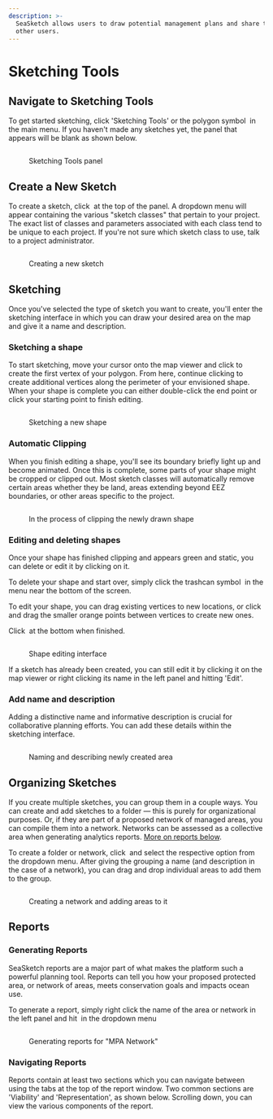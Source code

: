 ```yaml
---
description: >-
  SeaSketch allows users to draw potential management plans and share them with
  other users.
---
```


# Sketching Tools

## Navigate to Sketching Tools

To get started sketching, click 'Sketching Tools' or the polygon symbol <img src="../.gitbook/assets/image (11) (1).png" alt="" data-size="line"> in the main menu. If you haven't made any sketches yet, the panel that appears will be blank as shown below.

<figure><img src="../.gitbook/assets/Screenshot 2023-03-09 at 1.42.56 PM.png" alt=""><figcaption><p>Sketching Tools panel</p></figcaption></figure>

## Create a New Sketch

To create a sketch, click <img src="../.gitbook/assets/image (6).png" alt="" data-size="line"> at the top of the panel. A dropdown menu will appear containing the various "sketch classes" that pertain to your project. The exact list of classes and parameters associated with each class tend to be unique to each project. If you're not sure which sketch class to use, talk to a project administrator.

<figure><img src="../.gitbook/assets/sketching.png" alt=""><figcaption><p>Creating a new sketch</p></figcaption></figure>

## Sketching

Once you've selected the type of sketch you want to create, you'll enter the sketching interface in which you can draw your desired area on the map and give it a name and description.&#x20;

### Sketching a shape

To start sketching, move your cursor onto the map viewer and click to create the first vertex of your polygon. From here, continue clicking to create additional vertices along the perimeter of your envisioned shape. When your shape is complete you can either double-click the end point or click your starting point to finish editing.&#x20;

<figure><img src="../.gitbook/assets/drawing-shape.gif" alt=""><figcaption><p>Sketching a new shape</p></figcaption></figure>

### Automatic Clipping

When you finish editing a shape, you'll see its boundary briefly light up and become animated. Once this is complete, some parts of your shape might be cropped or clipped out. Most sketch classes will automatically remove certain areas whether they be land, areas extending beyond EEZ boundaries, or other areas specific to the project.

<figure><img src="../.gitbook/assets/Screenshot 2023-03-09 at 2.44.34 PM.png" alt=""><figcaption><p>In the process of clipping the newly drawn shape</p></figcaption></figure>

### Editing and deleting shapes

Once your shape has finished clipping and appears green and static, you can delete or edit it by clicking on it.

To delete your shape and start over, simply click the trashcan symbol <img src="../.gitbook/assets/image (10).png" alt="" data-size="line"> in the menu near the bottom of the screen.

To edit your shape, you can drag existing vertices to new locations, or click and drag the smaller orange points between vertices to create new ones.

Click <img src="../.gitbook/assets/image (4) (1).png" alt="" data-size="line"> at the bottom when finished.

<figure><img src="../.gitbook/assets/edit-shapes.png" alt=""><figcaption><p>Shape editing interface</p></figcaption></figure>

If a sketch has already been created, you can still edit it by clicking it on the map viewer or right clicking its name in the left panel and hitting 'Edit'.

### Add name and description

Adding a distinctive name and informative description is crucial for collaborative planning efforts. You can add these details within the sketching interface.

<figure><img src="../.gitbook/assets/Screenshot 2023-03-09 at 3.35.43 PM.png" alt=""><figcaption><p>Naming and describing newly created area</p></figcaption></figure>

## Organizing Sketches

If you create multiple sketches, you can group them in a couple ways. You can create and add sketches to a folder — this is purely for organizational purposes. Or, if they are part of a proposed network of managed areas, you can compile them into a network. Networks can be assessed as a collective area when generating analytics reports. [More on reports below](sketching-tools.md#generating-reports).

To create a folder or network, click <img src="../.gitbook/assets/image (11).png" alt="" data-size="line"> and select the respective option from the dropdown menu. After giving the grouping a name (and description in the case of a network), you can drag and drop individual areas to add them to the group.

<figure><img src="../.gitbook/assets/create-network.gif" alt=""><figcaption><p>Creating a network and adding areas to it</p></figcaption></figure>

## Reports

### Generating Reports

SeaSketch reports are a major part of what makes the platform such a powerful planning tool. Reports can tell you how your proposed protected area, or network of areas, meets conservation goals and impacts ocean use.

To generate a report, simply right click the name of the area or network in the left panel and hit <img src="../.gitbook/assets/image (3) (1).png" alt="" data-size="line"> in the dropdown menu

<figure><img src="../.gitbook/assets/view-reports.png" alt=""><figcaption><p>Generating reports for "MPA Network"</p></figcaption></figure>

### Navigating Reports

Reports contain at least two sections which you can navigate between using the tabs at the top of the report window. Two common sections are 'Viability' and 'Representation', as shown below. Scrolling down, you can view the various components of the report.
